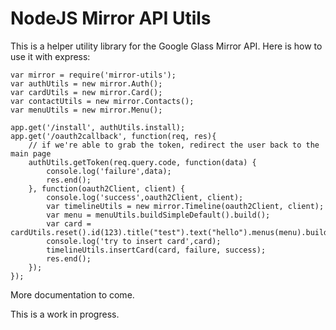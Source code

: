 NodeJS Mirror API Utils
==========================

This is a helper utility library for the Google Glass Mirror API. Here is how to use it with express:

    var mirror = require('mirror-utils');
    var authUtils = new mirror.Auth();
    var cardUtils = new mirror.Card();
    var contactUtils = new mirror.Contacts();
    var menuUtils = new mirror.Menu();

    app.get('/install', authUtils.install);
    app.get('/oauth2callback', function(req, res){
        // if we're able to grab the token, redirect the user back to the main page
        authUtils.getToken(req.query.code, function(data) {
            console.log('failure',data);
            res.end();
        }, function(oauth2Client, client) {
            console.log('success',oauth2Client, client);
            var timelineUtils = new mirror.Timeline(oauth2Client, client);
            var menu = menuUtils.buildSimpleDefault().build();
            var card = cardUtils.reset().id(123).title("test").text("hello").menus(menu).build();
            console.log('try to insert card',card);
            timelineUtils.insertCard(card, failure, success);
            res.end();
        });
    });

More documentation to come.

This is a work in progress.
